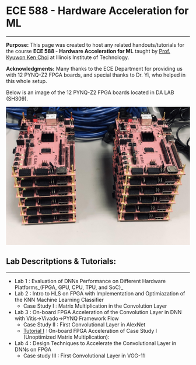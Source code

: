 # ECE 588 - Hardware Acceleration for ML
--------------------------------------------------------------------------
**Purpose:** This page was created to host any related handouts/tutorials for the course **ECE 588 - Hardware Acceleration for ML** taught by [Prof. Kyuwon Ken Choi](http://www.ece.iit.edu/~vlsida/people.html) at Illinois Institute of Technology.

**Acknowledgments:** Many thanks to the ECE Department for providing us with 12 PYNQ-Z2 FPGA boards, and special thanks to Dr. Yi, who helped in this whole setup. 

Below is an image of the 12 PYNQ-Z2 FPGA boards located in DA LAB (SH309). 

![1](./assets/fig/pynq_boards.png)


## **Lab Descritptions & Tutorials**:
---
* Lab 1 : Evaluation of DNNs Performance on Different Hardware Platforms_(FPGA, GPU, CPU, TPU, and SoC)_
* Lab 2 : Intro to HLS on FPGA with Implementation and Optimiazation of the KNN Machine Learning Classifier
  * Case Study I : Matrix Multiplication in the Convolution Layer
* Lab 3 : On-board FPGA Acceleration of the Convolution Layer in DNN with Vitis→Vivado→PYNQ Framework Flow
  * Case Study II  : First Convolutional Layer in AlexNet  
  * [Tutorial I](./tut/) : On-board FPGA Acceleration of Case Study I (Unoptimized Matrix Multiplication):
* Lab 4 : Design Techniques to Accelerate the Convolutional Layer in DNNs on FPGA
  * Case study III : First Convolutional Layer in VGG-11
